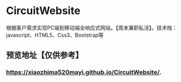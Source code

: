 # CircuitWebsite
根据客户需求实现PC端到移动端全响应式网站。【周末兼职私活】。技术栈：javascript、HTML5、Css3、Bootstrap等
## 预览地址【仅供参考】
### https://xiaozhima520mayi.github.io/CircuitWebsite/. 

